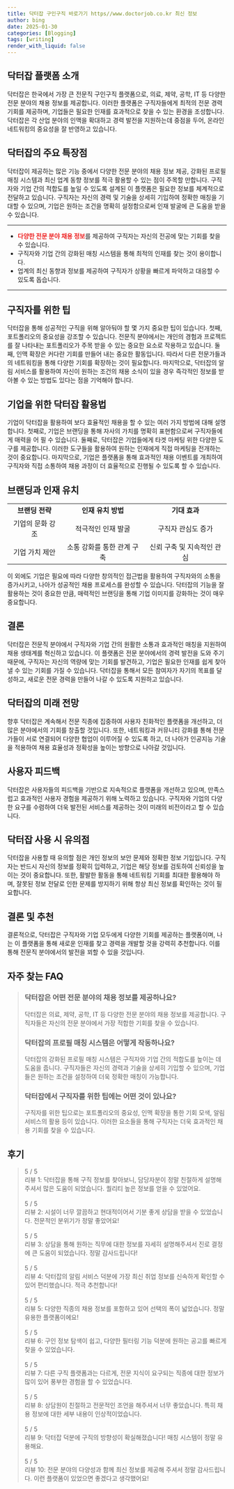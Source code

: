 ```yaml
---
title: 닥터잡 구인구직 바로가기 https//www.doctorjob.co.kr 최신 정보
author: bing
date: 2025-01-30
categories: [Blogging]
tags: [writing]
render_with_liquid: false
---
```



<h2 id='닥터잡 플랫폼 소개'>닥터잡 플랫폼 소개</h2>

<p>닥터잡은 한국에서 가장 큰 전문직 구인구직 플랫폼으로, 의료, 제약, 공학, IT 등 다양한 전문 분야의 채용 정보를 제공합니다. 이러한 플랫폼은 구직자들에게 최적의 전문 경력 기회를 제공하며, 기업들은 필요한 인재를 효과적으로 찾을 수 있는 환경을 조성합니다. 닥터잡은 각 산업 분야의 인맥을 확대하고 경력 발전을 지원하는데 중점을 두어, 온라인 네트워킹의 중요성을 잘 반영하고 있습니다.</p>

<h2 id='닥터잡의 주요 특장점'>닥터잡의 주요 특장점</h2>

<p>닥터잡이 제공하는 많은 기능 중에서 다양한 전문 분야의 채용 정보 제공, 강화된 프로필 매칭 시스템과 최신 업계 동향 정보를 적극 활용할 수 있는 점이 주목할 만합니다. 구직자와 기업 간의 적합도를 높일 수 있도록 설계된 이 플랫폼은 필요한 정보를 체계적으로 전달하고 있습니다. 구직자는 자신의 경력 및 기술을 상세히 기입하여 정확한 매칭을 기대할 수 있으며, 기업은 원하는 조건을 명확히 설정함으로써 인재 발굴에 큰 도움을 받을 수 있습니다.</p>

<hr />

<ul>
    <li><b><span style="color: #ee2323;">다양한 전문 분야 채용 정보</span></b>를 제공하여 구직자는 자신의 전공에 맞는 기회를 찾을 수 있습니다.</li>
    <li>구직자와 기업 간의 강화된 매칭 시스템을 통해 최적의 인재를 찾는 것이 용이합니다.</li>
    <li>업계의 최신 동향과 정보를 제공하여 구직자가 상황을 빠르게 파악하고 대응할 수 있도록 돕습니다.</li>
</ul>

<hr />

<h2 id='구직자를 위한 팁'>구직자를 위한 팁</h2>

<p>닥터잡을 통해 성공적인 구직을 위해 알아둬야 할 몇 가지 중요한 팁이 있습니다. 첫째, 포트폴리오의 중요성을 강조할 수 있습니다. 전문직 분야에서는 개인의 경험과 프로젝트를 잘 나타내는 포트폴리오가 주목 받을 수 있는 중요한 요소로 작용하고 있습니다. 둘째, 인맥 확장은 커다란 기회를 만들어 내는 중요한 활동입니다. 따라서 다른 전문가들과의 네트워킹을 통해 다양한 기회를 확장하는 것이 필요합니다. 마지막으로, 닥터잡의 알림 서비스를 활용하여 자신이 원하는 조건의 채용 소식이 있을 경우 즉각적인 정보를 받아볼 수 있는 방법도 있다는 점을 기억해야 합니다.</p>

<h2 id='기업을 위한 닥터잡 활용법'>기업을 위한 닥터잡 활용법</h2>

<p>기업이 닥터잡을 활용하여 보다 효율적인 채용을 할 수 있는 여러 가지 방법에 대해 설명합니다. 첫째로, 기업은 브랜딩을 통해 자사의 가치를 명확히 표현함으로써 구직자들에게 매력을 어 필 수 있습니다. 둘째로, 닥터잡은 기업들에게 타겟 마케팅 위한 다양한 도구를 제공합니다. 이러한 도구들을 활용하여 원하는 인재에게 직접 마케팅을 전개하는 것이 중요합니다. 마지막으로, 기업은 플랫폼을 통해 효과적인 채용 이벤트를 개최하여 구직자와 직접 소통하여 채용 과정이 더 효율적으로 진행될 수 있도록 할 수 있습니다.</p>

<h2 id='브랜딩과 인재 유치'>브랜딩과 인재 유치</h2>

<table>
    <tr>
        <td style="text-align: center; height: 30px;"><b>브랜딩 전략</b></td>
        <td style="text-align: center; height: 30px;"><b>인재 유치 방법</b></td>
        <td style="text-align: center; height: 30px;"><b>기대 효과</b></td>
    </tr>
    <tr>
        <td style="text-align: center; height: 30px;">기업의 문화 강조</td>
        <td style="text-align: center; height: 30px;">적극적인 인재 발굴</td>
        <td style="text-align: center; height: 30px;">구직자 관심도 증가</td>
    </tr>
    <tr>
        <td style="text-align: center; height: 30px;">기업 가치 제안</td>
        <td style="text-align: center; height: 30px;">소통 강화를 통한 관계 구축</td>
        <td style="text-align: center; height: 30px;">신뢰 구축 및 지속적인 관심</td>
    </tr>
</table>

<p>이 외에도 기업은 필요에 따라 다양한 창의적인 접근법을 활용하여 구직자와의 소통을 증가시키고, 나아가 성공적인 채용 프로세스를 완성할 수 있습니다. 닥터잡의 기능을 잘 활용하는 것이 중요한 만큼, 매력적인 브랜딩을 통해 기업 이미지를 강화하는 것이 매우 중요합니다.</p>

<h2 id='결론'>결론</h2>

<p>닥터잡은 전문직 분야에서 구직자와 기업 간의 원활한 소통과 효과적인 매칭을 지원하여 채용 생태계를 혁신하고 있습니다. 이 플랫폼은 전문 분야에서의 경력 발전을 도와 주기 때문에, 구직자는 자신의 역량에 맞는 기회를 발견하고, 기업은 필요한 인재를 쉽게 찾아낼 수 있는 기회를 가질 수 있습니다. 닥터잡을 통해서 모든 참여자가 자기의 목표를 달성하고, 새로운 전문 경력을 만들어 나갈 수 있도록 지원하고 있습니다.</p>

<h2 id='닥터잡의 미래 전망'>닥터잡의 미래 전망</h2>

<p>향후 닥터잡은 계속해서 전문 직종에 집중하여 사용자 친화적인 플랫폼을 개선하고, 더 많은 분야에서의 기회를 창출할 것입니다. 또한, 네트워킹과 커뮤니티 강화를 통해 전문가들이 서로 연결되어 다양한 협업이 이루어질 수 있도록 하고, 더 나아가 인공지능 기술을 적용하여 채용 효율성과 정확성을 높이는 방향으로 나아갈 것입니다.</p>

<h2 id='사용자 피드백'>사용자 피드백</h2>

<p>닥터잡은 사용자들의 피드백을 기반으로 지속적으로 플랫폼을 개선하고 있으며, 만족스럽고 효과적인 사용자 경험을 제공하기 위해 노력하고 있습니다. 구직자와 기업의 다양한 요구를 수렴하여 더욱 발전된 서비스를 제공하는 것이 미래의 비전이라고 할 수 있습니다.</p>

<h2 id='닉터잡 사용 시 유의점'>닥터잡 사용 시 유의점</h2>

<p>닥터잡을 사용할 때 유의할 점은 개인 정보의 보안 문제와 정확한 정보 기입입니다. 구직자는 반드시 자신의 정보를 정확히 입력하고, 기업은 해당 정보를 검토하여 신뢰성을 높이는 것이 중요합니다. 또한, 활발한 활동을 통해 네트워킹 기회를 최대한 활용해야 하며, 잘못된 정보 전달로 인한 문제를 방지하기 위해 항상 최신 정보를 확인하는 것이 필요합니다.</p>

<h2 id='결론 및 추천'>결론 및 추천</h2>

<p>결론적으로, 닥터잡은 구직자와 기업 모두에게 다양한 기회를 제공하는 플랫폼이며, 나는 이 플랫폼을 통해 새로운 인재를 찾고 경력을 개발할 것을 강력히 추천합니다. 이를 통해 전문직 분야에서의 발전을 꾀할 수 있을 것입니다.</p>


<h2 id='자주_찾는_FAQ'>자주 찾는 FAQ</h2>
<div itemscope="" itemtype="https://schema.org/FAQPage"> 
<blockquote> 
<div itemscope="" itemprop="mainEntity" itemtype="https://schema.org/Question"> 
<h3 itemprop="name">닥터잡은 어떤 전문 분야의 채용 정보를 제공하나요?</h3> 
<div itemscope="" itemprop="acceptedAnswer" itemtype="https://schema.org/Answer"> 
<span itemprop="text"> 
<p>닥터잡은 의료, 제약, 공학, IT 등 다양한 전문 분야의 채용 정보를 제공합니다. 구직자들은 자신의 전문 분야에서 가장 적합한 기회를 찾을 수 있습니다.</p> 
</span> 
</div> 
</div> 

<div itemscope="" itemprop="mainEntity" itemtype="https://schema.org/Question"> 
<h3 itemprop="name">닥터잡의 프로필 매칭 시스템은 어떻게 작동하나요?</h3> 
<div itemscope="" itemprop="acceptedAnswer" itemtype="https://schema.org/Answer"> 
<span itemprop="text"> 
<p>닥터잡의 강화된 프로필 매칭 시스템은 구직자와 기업 간의 적합도를 높이는 데 도움을 줍니다. 구직자들은 자신의 경력과 기술을 상세히 기입할 수 있으며, 기업들은 원하는 조건을 설정하여 더욱 정확한 매칭이 가능합니다.</p> 
</span> 
</div> 
</div> 

<div itemscope="" itemprop="mainEntity" itemtype="https://schema.org/Question"> 
<h3 itemprop="name">닥터잡에서 구직자를 위한 팁에는 어떤 것이 있나요?</h3> 
<div itemscope="" itemprop="acceptedAnswer" itemtype="https://schema.org/Answer"> 
<span itemprop="text"> 
<p>구직자를 위한 팁으로는 포트폴리오의 중요성, 인맥 확장을 통한 기회 모색, 알림 서비스의 활용 등이 있습니다. 이러한 요소들을 통해 구직자는 더욱 효과적인 채용 기회를 찾을 수 있습니다.</p> 
</span> 
</div> 
</div> 
</blockquote> 
</div>
<h2 id='후기'>후기</h2>
<div itemscope itemtype="https://schema.org/Product">
  <blockquote>
  <div itemprop="review" itemscope itemtype="https://schema.org/Review">
      <div itemprop="reviewRating" itemscope itemtype="https://schema.org/Rating"> <span itemprop="ratingValue">5</span> / <span itemprop="bestRating">5</span> </div>
      <span itemprop="reviewBody">리뷰 1: 닥터잡을 통해 구직 정보를 찾아보니, 담당자분이 정말 친절하게 설명해주셔서 많은 도움이 되었습니다. 퀄리티 높은 정보를 얻을 수 있었어요.</span>
  </div>
  <br>
  <div itemprop="review" itemscope itemtype="https://schema.org/Review">
      <div itemprop="reviewRating" itemscope itemtype="https://schema.org/Rating"> <span itemprop="ratingValue">5</span> / <span itemprop="bestRating">5</span> </div>
      <span itemprop="reviewBody">리뷰 2: 시설이 너무 깔끔하고 현대적이어서 기분 좋게 상담을 받을 수 있었습니다. 전문적인 분위기가 정말 좋았어요!</span>
  </div>
  <br>
  <div itemprop="review" itemscope itemtype="https://schema.org/Review">
      <div itemprop="reviewRating" itemscope itemtype="https://schema.org/Rating"> <span itemprop="ratingValue">5</span> / <span itemprop="bestRating">5</span> </div>
      <span itemprop="reviewBody">리뷰 3: 상담을 통해 원하는 직무에 대한 정보를 자세히 설명해주셔서 진로 결정에 큰 도움이 되었습니다. 정말 감사드립니다!</span>
  </div>
  <br>
  <div itemprop="review" itemscope itemtype="https://schema.org/Review">
      <div itemprop="reviewRating" itemscope itemtype="https://schema.org/Rating"> <span itemprop="ratingValue">5</span> / <span itemprop="bestRating">5</span> </div>
      <span itemprop="reviewBody">리뷰 4: 닥터잡의 알림 서비스 덕분에 가장 최신 취업 정보를 신속하게 확인할 수 있어 편리했습니다. 적극 추천합니다!</span>
  </div>
  <br>
  <div itemprop="review" itemscope itemtype="https://schema.org/Review">
      <div itemprop="reviewRating" itemscope itemtype="https://schema.org/Rating"> <span itemprop="ratingValue">5</span> / <span itemprop="bestRating">5</span> </div>
      <span itemprop="reviewBody">리뷰 5: 다양한 직종의 채용 정보를 포함하고 있어 선택의 폭이 넓었습니다. 정말 유용한 플랫폼이에요!</span>
  </div>
  <br>
  <div itemprop="review" itemscope itemtype="https://schema.org/Review">
      <div itemprop="reviewRating" itemscope itemtype="https://schema.org/Rating"> <span itemprop="ratingValue">5</span> / <span itemprop="bestRating">5</span> </div>
      <span itemprop="reviewBody">리뷰 6: 구인 정보 탐색이 쉽고, 다양한 필터링 기능 덕분에 원하는 공고를 빠르게 찾을 수 있었습니다.</span>
  </div>
  <br>
  <div itemprop="review" itemscope itemtype="https://schema.org/Review">
      <div itemprop="reviewRating" itemscope itemtype="https://schema.org/Rating"> <span itemprop="ratingValue">5</span> / <span itemprop="bestRating">5</span> </div>
      <span itemprop="reviewBody">리뷰 7: 다른 구직 플랫폼과는 다르게, 전문 지식이 요구되는 직종에 대한 정보가 많이 있어 풍부한 경험을 할 수 있었습니다.</span>
  </div>
  <br>
  <div itemprop="review" itemscope itemtype="https://schema.org/Review">
      <div itemprop="reviewRating" itemscope itemtype="https://schema.org/Rating"> <span itemprop="ratingValue">5</span> / <span itemprop="bestRating">5</span> </div>
      <span itemprop="reviewBody">리뷰 8: 상담원이 친절하고 전문적인 조언을 해주셔서 너무 좋았습니다. 특히 채용 정보에 대한 세부 내용이 인상적이었습니다.</span>
  </div>
  <br>
  <div itemprop="review" itemscope itemtype="https://schema.org/Review">
      <div itemprop="reviewRating" itemscope itemtype="https://schema.org/Rating"> <span itemprop="ratingValue">5</span> / <span itemprop="bestRating">5</span> </div>
      <span itemprop="reviewBody">리뷰 9: 닥터잡 덕분에 구직의 방향성이 확실해졌습니다! 매칭 시스템이 정말 유용해요.</span>
  </div>
  <br>
  <div itemprop="review" itemscope itemtype="https://schema.org/Review">
      <div itemprop="reviewRating" itemscope itemtype="https://schema.org/Rating"> <span itemprop="ratingValue">5</span> / <span itemprop="bestRating">5</span> </div>
      <span itemprop="reviewBody">리뷰 10: 전문 분야의 다양성과 함께 최신 정보를 제공해 주셔서 정말 감사드립니다. 이런 플랫폼이 있었으면 좋겠다고 생각했어요!</span>
  </div>
  </blockquote>
</div>
